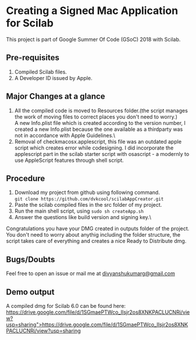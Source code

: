 # Creating a Signed Mac Application for Scilab
This project is part of Google Summer Of Code (GSoC) 2018 with Scilab.

## Pre-requisites
1. Compiled Scilab files.
2. A Developer ID issued by Apple.

## Major Changes at a glance
1. All the compiled code is moved to Resources folder.(the script manages the work of moving files to correct places you don't need to worry.)\
A new Info.plist file which is created according to the version number, I created a new Info.plist because the one available as a thirdparty was not in accordance with Apple Guidelines.\
2. Removal of checkmacosx.applescript, this file was an outdated apple script which creates error while codesigning. I did incorporate the applescript part in the scilab starter script with osascript - a modernly to use AppleScript features through shell script.

## Procedure
1. Download my project from github using following command.\
    `git clone https://github.com/dvkcool/scilabAppCreator.git`
2. Paste the scilab compiled files in the src folder of my project.
3. Run the main shell script, using `sudo sh createApp.sh`
4. Answer the questions like build version and signing key.\

Congratulations you have your DMG created in outputs folder of the project.<br>
You don't need to worry about anythig including the folder structure, the script takes care of everything and creates a nice Ready to Distribute dmg.

## Bugs/Doubts
Feel free to open an issue or mail me at divyanshukumarg@gmail.com

## Demo output
A compiled dmg for Scilab 6.0 can be found here: https://drive.google.com/file/d/1SGmaePTWco_IIsjr2os8XNKPACLUCNRi/view?usp=sharing">https://drive.google.com/file/d/1SGmaePTWco_IIsjr2os8XNKPACLUCNRi/view?usp=sharing
